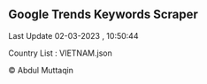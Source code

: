 

## Google Trends Keywords Scraper 
 
Last Update 02-03-2023 , 10:50:44

Country List :
VIETNAM.json



© Abdul Muttaqin 
